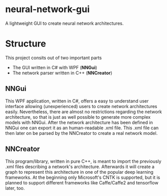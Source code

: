# neural-network-gui
A lightweight GUI to create neural network architectures.

# Structure
This project consits out of two important parts

  * The GUI written in C# with WPF (**NNGui**)
  * The network parser written in C++ (**NNCreator**)
  
## NNGui
This WPF application, written in C#, offers a easy to understand user interface allowing (unexperienced) users to create network architectures easily. Nevertheless, there are almost no restrictions regarding the network architecture, so that is just as well possible to generate more complex models with NNGui.
After the network architecture has been defined in NNGui one can export it as an human-readable .xml file. This .xml file can then later on be parsed by the NNCreator to create a real network model.

## NNCreator
This program/library, written in pure C++, is meant to import the previously .xml files describing a network's architecture. Afterwards it will create a graph to represent this architecture in one of the popular deep learning frameworks. At the beginning only Microsoft's CNTK is supported, but it is planned to support different frameworks like Caffe/Caffe2 and tensorflow later, too.
